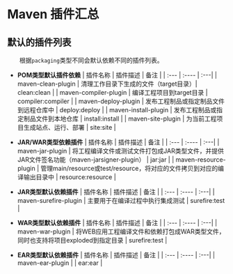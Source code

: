 # Maven 插件汇总

## 默认的插件列表
&emsp;&emsp;根据`packaging`类型不同会默认依赖不同的插件列表。
- **POM类型默认插件依赖**
| 插件名称 | 插件描述 | 备注 |
| :--- | :---- | :---|
| maven-clean-plugin | 清理工作目录下生成的文件（target目录）| clean:clean |
| maven-compiler-plugin | 编译工程项目到target目录 | compiler:compiler |
| maven-deploy-plugin | 发布工程制品或指定制品文件到远程仓库中 | deploy:deploy |
| maven-install-plugin | 发布工程制品或指定制品文件到本地仓库 | install:install |
| maven-site-plugin | 为当前工程项目生成站点、运行、部署 | site:site |

- **JAR/WAR类型依赖插件**
| 插件名称 | 插件描述 | 备注 |
| :--- | :---- | :---|
| maven-jar-plugin | 将工程编译文件或测试文件打包成JAR类型文件，并提供JAR文件签名功能（maven-jarsigner-plugin） | jar:jar |
| maven-resource-plugin | 管理main/resource或test/resource，将对应的文件拷贝到对应的编译输出目录中 | resource:resource |

- **JAR类型默认依赖插件**
| 插件名称 | 插件描述 | 备注 |
| :--- | :---- | :---|
| maven-surefire-plugin | 主要用于在编译过程中执行集成测试 | surefire:test | 

- **WAR类型默认依赖插件**
| 插件名称 | 插件描述 | 备注 |
| :--- | :---- | :---|
| maven-war-plugin | 将WEB应用工程编译文件和依赖打包成WAR类型文件，同时也支持将项目exploded到指定目录 | surefire:test | 

- **EAR类型默认依赖插件**
| 插件名称 | 插件描述 | 备注 |
| :--- | :---- | :---|
| maven-ear-plugin |  | ear:ear | 